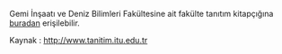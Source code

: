 Gemi İnşaatı ve Deniz Bilimleri Fakültesine ait fakülte tanıtım kitapçığına [buradan](http://www.tanitim.itu.edu.tr/docs/librariesprovider230/brosurler/gemi.pdf) erişilebilir.

Kaynak : http://www.tanitim.itu.edu.tr
